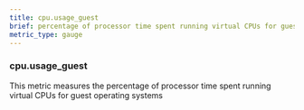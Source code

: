 ```yaml
---
title: cpu.usage_guest
brief: percentage of processor time spent running virtual CPUs for guest operating systems
metric_type: gauge
---
```

### cpu.usage_guest

This metric measures the percentage of processor time spent running virtual CPUs for guest operating systems

